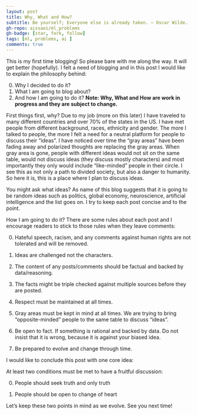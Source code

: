 ```yaml
---
layout: post
title: Why, What and How?
subtitle: Be yourself; Everyone else is already taken. — Oscar Wilde.
gh-repo: aissaei/ml_problems
gh-badge: [star, fork, follow]
tags: [ml, problems, ai ]
comments: true
---
```


This is my first time blogging! So please bare with me along the way. It will get better (hopefully). I felt a need of blogging and in this post I would like to explain the philosophy behind:

0. Why I decided to do it?
0. What I am going to blog about?
0. And how I am going to do it?
**Note: Why, What and How are work in progress and they are subject to change.**

First things first, why? Due to my job (more on this later) I have traveled to many different countries and over 70% of the states in the US. I have met people from different background, races, ethnicity and gender. The more I talked to people, the more I felt a need for a neutral platform for people to discuss their “ideas”. I have noticed over time the “gray areas” have been fading away and polarized thoughts are replacing the gray areas. When gray area is gone, people with different ideas would not sit on the same table, would not discuss ideas (they discuss mostly characters) and most importantly they only would include “like-minded” people in their circle. I see this as not only a path to divided society, but also a danger to humanity. So here it is, this is a place where I plan to discuss ideas.

You might ask what ideas? As name of this blog suggests that it is going to be random ideas such as politics, global economy, neuroscience, artificial intelligence and the list goes on. I try to keep each post concise and to the point.

How I am going to do it? There are some rules about each post and I encourage readers to stick to those rules when they leave comments:

0. Hateful speech, racism, and any comments against human rights are not tolerated and will be removed.

0. Ideas are challenged not the characters.

0. The content of any posts/comments should be factual and backed by data/reasoning.

0. The facts might be triple checked against multiple sources before they are posted.

0. Respect must be maintained at all times.

0. Gray areas must be kept in mind at all times. We are trying to bring “opposite-minded” people to the same table to discuss “ideas”.

0. Be open to fact. If something is rational and backed by data. Do not insist that it is wrong, because it is against your biased idea.

0. Be prepared to evolve and change through time.

I would like to conclude this post with one core idea:

At least two conditions must be met to have a fruitful discussion:

0. People should seek truth and only truth

0. People should be open to change of heart

Let’s keep these two points in mind as we evolve. See you next time!
